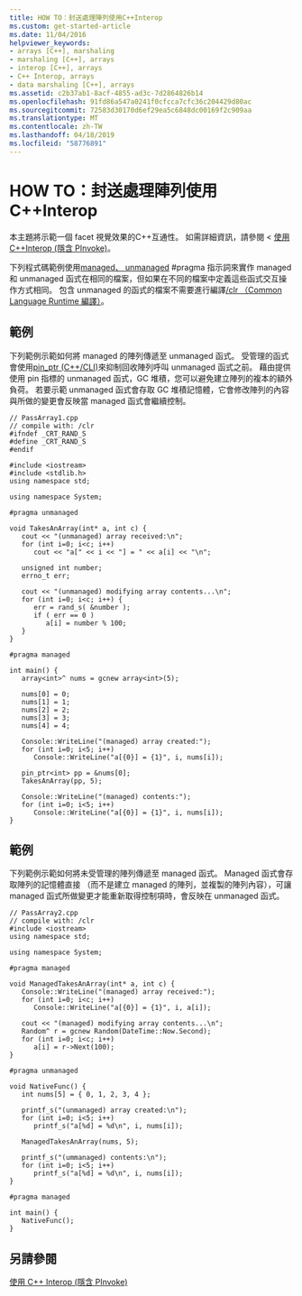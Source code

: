 ```yaml
---
title: HOW TO：封送處理陣列使用C++Interop
ms.custom: get-started-article
ms.date: 11/04/2016
helpviewer_keywords:
- arrays [C++], marshaling
- marshaling [C++], arrays
- interop [C++], arrays
- C++ Interop, arrays
- data marshaling [C++], arrays
ms.assetid: c2b37ab1-8acf-4855-ad3c-7d2864826b14
ms.openlocfilehash: 91fd86a547a0241f0cfcca7cfc36c204429d80ac
ms.sourcegitcommit: 72583d30170d6ef29ea5c6848dc00169f2c909aa
ms.translationtype: MT
ms.contentlocale: zh-TW
ms.lasthandoff: 04/18/2019
ms.locfileid: "58776891"
---
```

# <a name="how-to-marshal-arrays-using-c-interop"></a>HOW TO：封送處理陣列使用C++Interop

本主題將示範一個 facet 視覺效果的C++互通性。 如需詳細資訊，請參閱 <<c0> [ 使用C++Interop (隱含 PInvoke)](../dotnet/using-cpp-interop-implicit-pinvoke.md)。</c0>

下列程式碼範例使用[managed、 unmanaged](../preprocessor/managed-unmanaged.md) #pragma 指示詞來實作 managed 和 unmanaged 函式在相同的檔案，但如果在不同的檔案中定義這些函式交互操作方式相同。 包含 unmanaged 的函式的檔案不需要進行編譯[/clr （Common Language Runtime 編譯）](../build/reference/clr-common-language-runtime-compilation.md)。

## <a name="example"></a>範例

下列範例示範如何將 managed 的陣列傳遞至 unmanaged 函式。 受管理的函式會使用[pin_ptr (C++/CLI)](../extensions/pin-ptr-cpp-cli.md)來抑制回收陣列呼叫 unmanaged 函式之前。 藉由提供使用 pin 指標的 unmanaged 函式，GC 堆積，您可以避免建立陣列的複本的額外負荷。 若要示範 unmanaged 函式會存取 GC 堆積記憶體，它會修改陣列的內容與所做的變更會反映當 managed 函式會繼續控制。

```
// PassArray1.cpp
// compile with: /clr
#ifndef _CRT_RAND_S
#define _CRT_RAND_S
#endif

#include <iostream>
#include <stdlib.h>
using namespace std;

using namespace System;

#pragma unmanaged

void TakesAnArray(int* a, int c) {
   cout << "(unmanaged) array received:\n";
   for (int i=0; i<c; i++)
      cout << "a[" << i << "] = " << a[i] << "\n";

   unsigned int number;
   errno_t err;

   cout << "(unmanaged) modifying array contents...\n";
   for (int i=0; i<c; i++) {
      err = rand_s( &number );
      if ( err == 0 )
         a[i] = number % 100;
   }
}

#pragma managed

int main() {
   array<int>^ nums = gcnew array<int>(5);

   nums[0] = 0;
   nums[1] = 1;
   nums[2] = 2;
   nums[3] = 3;
   nums[4] = 4;

   Console::WriteLine("(managed) array created:");
   for (int i=0; i<5; i++)
      Console::WriteLine("a[{0}] = {1}", i, nums[i]);

   pin_ptr<int> pp = &nums[0];
   TakesAnArray(pp, 5);

   Console::WriteLine("(managed) contents:");
   for (int i=0; i<5; i++)
      Console::WriteLine("a[{0}] = {1}", i, nums[i]);
}
```

## <a name="example"></a>範例

下列範例示範如何將未受管理的陣列傳遞至 managed 函式。 Managed 函式會存取陣列的記憶體直接 （而不是建立 managed 的陣列，並複製的陣列內容），可讓 managed 函式所做變更才能重新取得控制項時，會反映在 unmanaged 函式。

```
// PassArray2.cpp
// compile with: /clr
#include <iostream>
using namespace std;

using namespace System;

#pragma managed

void ManagedTakesAnArray(int* a, int c) {
   Console::WriteLine("(managed) array received:");
   for (int i=0; i<c; i++)
      Console::WriteLine("a[{0}] = {1}", i, a[i]);

   cout << "(managed) modifying array contents...\n";
   Random^ r = gcnew Random(DateTime::Now.Second);
   for (int i=0; i<c; i++)
      a[i] = r->Next(100);
}

#pragma unmanaged

void NativeFunc() {
   int nums[5] = { 0, 1, 2, 3, 4 };

   printf_s("(unmanaged) array created:\n");
   for (int i=0; i<5; i++)
      printf_s("a[%d] = %d\n", i, nums[i]);

   ManagedTakesAnArray(nums, 5);

   printf_s("(ummanaged) contents:\n");
   for (int i=0; i<5; i++)
      printf_s("a[%d] = %d\n", i, nums[i]);
}

#pragma managed

int main() {
   NativeFunc();
}
```

## <a name="see-also"></a>另請參閱

[使用 C++ Interop (隱含 PInvoke)](../dotnet/using-cpp-interop-implicit-pinvoke.md)

